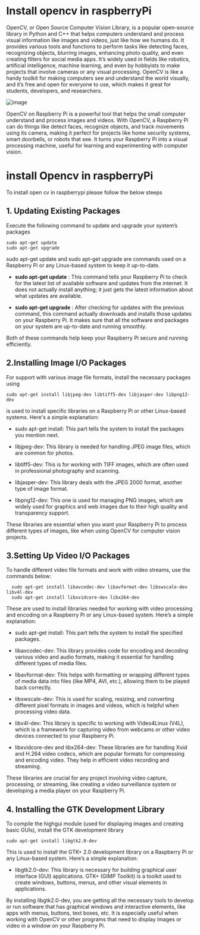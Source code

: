 # Install opencv in raspberryPi

OpenCV, or Open Source Computer Vision Library, is a popular open-source library in Python and C++ that helps computers understand and process visual information like images and videos, just like how we humans do. It provides various tools and functions to perform tasks like detecting faces, recognizing objects, blurring images, enhancing photo quality, and even creating filters for social media apps. It’s widely used in fields like robotics, artificial intelligence, machine learning, and even by hobbyists to make projects that involve cameras or any visual processing. OpenCV is like a handy toolkit for making computers see and understand the world visually, and it’s free and open for everyone to use, which makes it great for students, developers, and researchers.

![image](https://github.com/user-attachments/assets/121cd377-0e5b-4467-8a2d-03d7fcd4892b)

OpenCV on Raspberry Pi is a powerful tool that helps the small computer understand and process images and videos. With OpenCV, a Raspberry Pi can do things like detect faces, recognize objects, and track movements using its camera, making it perfect for projects like home security systems, smart doorbells, or robots that see. It turns your Raspberry Pi into a visual processing machine, useful for learning and experimenting with computer vision.

# install Opencv in raspberryPi
To install open cv in raspberrypi please follow the below steeps

## **1. Updating Existing Packages** 
Execute the following command to update and upgrade your system’s packages

```
sudo apt-get update
sudo apt-get upgrade

```
sudo apt-get update and sudo apt-get upgrade are commands used on a Raspberry Pi or any Linux-based system to keep it up-to-date.

- **sudo apt-get update** : This command tells your Raspberry Pi to check for the latest list of available software and updates from the internet. It does not actually install anything; it just gets the latest information about what updates are available.

- **sudo apt-get upgrade** : After checking for updates with the previous command, this command actually downloads and installs those updates on your Raspberry Pi. It makes sure that all the software and packages on your system are up-to-date and running smoothly.

Both of these commands help keep your Raspberry Pi secure and running efficiently.

## **2.Installing Image I/O Packages**

For support with various image file formats, install the necessary packages using

```
sudo apt-get install libjpeg-dev libtiff5-dev libjasper-dev libpng12-dev

```
is used to install specific libraries on a Raspberry Pi or other Linux-based systems. Here's a simple explanation:

- sudo apt-get install: This part tells the system to install the packages you mention next.

- libjpeg-dev: This library is needed for handling JPEG image files, which are common for photos.

- libtiff5-dev: This is for working with TIFF images, which are often used in professional photography and scanning.

- libjasper-dev: This library deals with the JPEG 2000 format, another type of image format.

- libpng12-dev: This one is used for managing PNG images, which are widely used for graphics and web images due to their high quality and transparency support.

These libraries are essential when you want your Raspberry Pi to process different types of images, like when using OpenCV for computer vision projects.

## 3.Setting Up Video I/O Packages

To handle different video file formats and work with video streams, use the commands below:

```
  sudo apt-get install libavcodec-dev libavformat-dev libswscale-dev libv4l-dev 
  sudo apt-get install libxvidcore-dev libx264-dev

```

These are used to install libraries needed for working with video processing and encoding on a Raspberry Pi or any Linux-based system. Here’s a simple explanation:

- sudo apt-get install: This part tells the system to install the specified packages.

- libavcodec-dev: This library provides code for encoding and decoding various video and audio formats, making it essential for handling different types of media files.

- libavformat-dev: This helps with formatting or wrapping different types of media data into files (like MP4, AVI, etc.), allowing them to be played back correctly.

- libswscale-dev: This is used for scaling, resizing, and converting different pixel formats in images and videos, which is helpful when processing video data.

- libv4l-dev: This library is specific to working with Video4Linux (V4L), which is a framework for capturing video from webcams or other video devices connected to your Raspberry Pi.

- libxvidcore-dev and libx264-dev: These libraries are for handling Xvid and H.264 video codecs, which are popular formats for compressing and encoding video. They help in efficient video recording and streaming.

These libraries are crucial for any project involving video capture, processing, or streaming, like creating a video surveillance system or developing a media player on your Raspberry Pi.


## 4. Installing the GTK Development Library
To compile the highgui module (used for displaying images and creating basic GUIs), install the GTK development library

```
sudo apt-get install libgtk2.0-dev

```

This is used to install the GTK+ 2.0 development library on a Raspberry Pi or any Linux-based system. Here’s a simple explanation:

- libgtk2.0-dev: This library is necessary for building graphical user interface (GUI) applications. GTK+ (GIMP Toolkit) is a toolkit used to create windows, buttons, menus, and other visual elements in applications.

By installing libgtk2.0-dev, you are getting all the necessary tools to develop or run software that has graphical windows and interactive elements, like apps with menus, buttons, text boxes, etc. It is especially useful when working with OpenCV or other programs that need to display images or video in a window on your Raspberry Pi.



